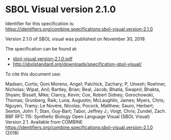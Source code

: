 # SBOL Visual version 2.1.0
Identifier for this specification is: https://identifiers.org/combine.specifications:sbol-visual.version-2.1.0

Version 2.1.0 of SBOL visual was published on November 30, 2018

The specification can be found at:

* [sbol-visual.version-2.1.0.pdf](./files/sbol-visual.version-2.1.0.pdf)
* http://sbolstandard.org/downloads/specification-sbol-visual/

To cite this document use:

Madsen, Curtis; Goni Moreno, Angel; Palchick, Zachary; P, Umesh; Roehner, Nicholas; Wipat, Anil; Bartley, Brian; Beal, Jacob; Bhatia, Swapnil; Bhakta, Shyam; Bissell, Mike; Clancy, Kevin; Cox, Robert Sidney; Gorochowski, Thomas; Grunberg, Raik; Luna, Augustin; McLaughlin, James; Myers, Chris; Nguyen, Tramy; Le Novère, Nicolas; Pocock, Matthew; Sauro, Herbert; Sexton, John T; Stan, Guy-Bart; Tabor, Jeffrey J.; Voigt, Chris; Zundel, Zach. BBF RFC 115: Synthetic Biology Open Language Visual (SBOL Visual) Version 2.1. Available from COMBINE https://identifiers.org/combine.specifications:sbol-visual.version-2.1.0 (2018)
